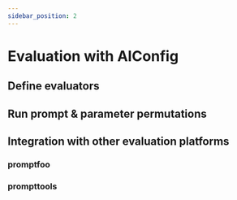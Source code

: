 ```yaml
---
sidebar_position: 2
---
```


# Evaluation with AIConfig

## Define evaluators

## Run prompt & parameter permutations

## Integration with other evaluation platforms

### promptfoo

### prompttools
